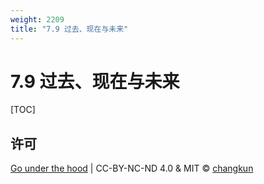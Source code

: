```yaml
---
weight: 2209
title: "7.9 过去、现在与未来"
---
```


# 7.9 过去、现在与未来

[TOC]



## 许可

[Go under the hood](https://github.com/changkun/go-under-the-hood) | CC-BY-NC-ND 4.0 & MIT &copy; [changkun](https://changkun.de)

